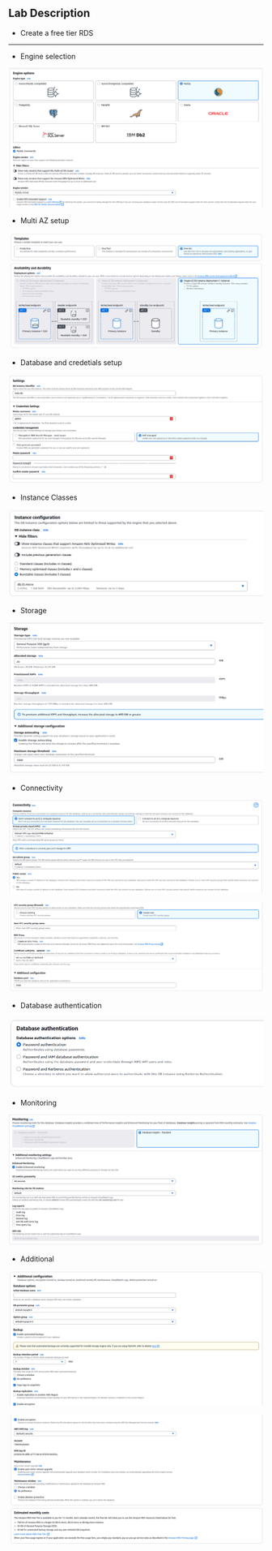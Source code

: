 ## Lab Description

- Create a free tier RDS

---

- Engine selection

![alt text](image.png)

- Multi AZ setup

![alt text](image-1.png)

- Database and credetials setup

![alt text](image-2.png)

- Instance Classes

![alt text](image-3.png)

- Storage

![alt text](image-4.png)

- Connectivity

![alt text](image-5.png)

![alt text](image-6.png)

- Database authentication

![alt text](image-7.png)

- Monitoring

![alt text](image-8.png)

- Additional

![alt text](image-9.png)

![alt text](image-10.png)
